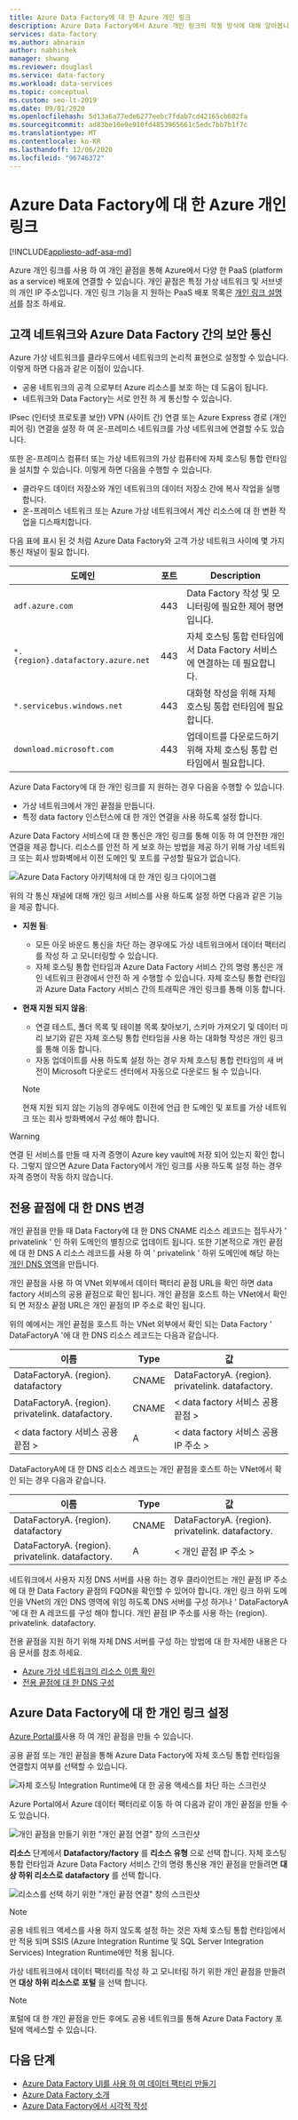 ```yaml
---
title: Azure Data Factory에 대 한 Azure 개인 링크
description: Azure Data Factory에서 Azure 개인 링크의 작동 방식에 대해 알아봅니다.
services: data-factory
ms.author: abnarain
author: nabhishek
manager: shwang
ms.reviewer: douglasl
ms.service: data-factory
ms.workload: data-services
ms.topic: conceptual
ms.custom: seo-lt-2019
ms.date: 09/01/2020
ms.openlocfilehash: 5d13a6a77ede6277eebc7fdab7cd42165cb602fa
ms.sourcegitcommit: ad83be10e9e910fd4853965661c5edc7bb7b1f7c
ms.translationtype: MT
ms.contentlocale: ko-KR
ms.lasthandoff: 12/06/2020
ms.locfileid: "96746372"
---
```

# <a name="azure-private-link-for-azure-data-factory"></a>Azure Data Factory에 대 한 Azure 개인 링크

[!INCLUDE[appliesto-adf-asa-md](includes/appliesto-adf-xxx-md.md)]

Azure 개인 링크를 사용 하 여 개인 끝점을 통해 Azure에서 다양 한 PaaS (platform as a service) 배포에 연결할 수 있습니다. 개인 끝점은 특정 가상 네트워크 및 서브넷의 개인 IP 주소입니다. 개인 링크 기능을 지 원하는 PaaS 배포 목록은 [개인 링크 설명서](../private-link/index.yml)를 참조 하세요. 

## <a name="secure-communication-between-customer-networks-and-azure-data-factory"></a>고객 네트워크와 Azure Data Factory 간의 보안 통신 
Azure 가상 네트워크를 클라우드에서 네트워크의 논리적 표현으로 설정할 수 있습니다. 이렇게 하면 다음과 같은 이점이 있습니다.
* 공용 네트워크의 공격 으로부터 Azure 리소스를 보호 하는 데 도움이 됩니다.
* 네트워크와 Data Factory는 서로 안전 하 게 통신할 수 있습니다. 

IPsec (인터넷 프로토콜 보안) VPN (사이트 간) 연결 또는 Azure Express 경로 (개인 피어 링) 연결을 설정 하 여 온-프레미스 네트워크를 가상 네트워크에 연결할 수도 있습니다. 

또한 온-프레미스 컴퓨터 또는 가상 네트워크의 가상 컴퓨터에 자체 호스팅 통합 런타임을 설치할 수 있습니다. 이렇게 하면 다음을 수행할 수 있습니다.
* 클라우드 데이터 저장소와 개인 네트워크의 데이터 저장소 간에 복사 작업을 실행 합니다.
* 온-프레미스 네트워크 또는 Azure 가상 네트워크에서 계산 리소스에 대 한 변환 작업을 디스패치합니다. 

다음 표에 표시 된 것 처럼 Azure Data Factory와 고객 가상 네트워크 사이에 몇 가지 통신 채널이 필요 합니다.

| 도메인 | 포트 | Description |
| ---------- | -------- | --------------- |
| `adf.azure.com` | 443 | Data Factory 작성 및 모니터링에 필요한 제어 평면입니다. |
| `*.{region}.datafactory.azure.net` | 443 | 자체 호스팅 통합 런타임에서 Data Factory 서비스에 연결하는 데 필요합니다. |
| `*.servicebus.windows.net` | 443 | 대화형 작성을 위해 자체 호스팅 통합 런타임에 필요합니다. |
| `download.microsoft.com` | 443 | 업데이트를 다운로드하기 위해 자체 호스팅 통합 런타임에서 필요합니다. |

Azure Data Factory에 대 한 개인 링크를 지 원하는 경우 다음을 수행할 수 있습니다.
* 가상 네트워크에서 개인 끝점을 만듭니다.
* 특정 data factory 인스턴스에 대 한 개인 연결을 사용 하도록 설정 합니다. 

Azure Data Factory 서비스에 대 한 통신은 개인 링크를 통해 이동 하 여 안전한 개인 연결을 제공 합니다. 리소스를 안전 하 게 보호 하는 방법을 제공 하기 위해 가상 네트워크 또는 회사 방화벽에서 이전 도메인 및 포트를 구성할 필요가 없습니다.  

![Azure Data Factory 아키텍처에 대 한 개인 링크 다이어그램](./media/data-factory-private-link/private-link-architecture.png)

위의 각 통신 채널에 대해 개인 링크 서비스를 사용 하도록 설정 하면 다음과 같은 기능을 제공 합니다.
- **지원 됨**:
   - 모든 아웃 바운드 통신을 차단 하는 경우에도 가상 네트워크에서 데이터 팩터리를 작성 하 고 모니터링할 수 있습니다.
   - 자체 호스팅 통합 런타임과 Azure Data Factory 서비스 간의 명령 통신은 개인 네트워크 환경에서 안전 하 게 수행할 수 있습니다. 자체 호스팅 통합 런타임과 Azure Data Factory 서비스 간의 트래픽은 개인 링크를 통해 이동 합니다. 
- **현재 지원 되지 않음**:
   - 연결 테스트, 폴더 목록 및 테이블 목록 찾아보기, 스키마 가져오기 및 데이터 미리 보기와 같은 자체 호스팅 통합 런타임을 사용 하는 대화형 작성은 개인 링크를 통해 이동 합니다.
   - 자동 업데이트를 사용 하도록 설정 하는 경우 자체 호스팅 통합 런타임의 새 버전이 Microsoft 다운로드 센터에서 자동으로 다운로드 될 수 있습니다.

   > [!NOTE]
   > 현재 지원 되지 않는 기능의 경우에도 이전에 언급 한 도메인 및 포트를 가상 네트워크 또는 회사 방화벽에서 구성 해야 합니다. 

> [!WARNING]
> 연결 된 서비스를 만들 때 자격 증명이 Azure key vault에 저장 되어 있는지 확인 합니다. 그렇지 않으면 Azure Data Factory에서 개인 링크를 사용 하도록 설정 하는 경우 자격 증명이 작동 하지 않습니다.

## <a name="dns-changes-for-private-endpoints"></a>전용 끝점에 대 한 DNS 변경
개인 끝점을 만들 때 Data Factory에 대 한 DNS CNAME 리소스 레코드는 접두사가 ' privatelink ' 인 하위 도메인의 별칭으로 업데이트 됩니다. 또한 기본적으로 개인 끝점에 대 한 DNS A 리소스 레코드를 사용 하 여 ' privatelink ' 하위 도메인에 해당 하는 [개인 DNS 영역](https://docs.microsoft.com/azure/dns/private-dns-overview)을 만듭니다.

개인 끝점을 사용 하 여 VNet 외부에서 데이터 팩터리 끝점 URL을 확인 하면 data factory 서비스의 공용 끝점으로 확인 됩니다. 개인 끝점을 호스트 하는 VNet에서 확인 되 면 저장소 끝점 URL은 개인 끝점의 IP 주소로 확인 됩니다.

위의 예에서는 개인 끝점을 호스트 하는 VNet 외부에서 확인 되는 Data Factory ' DataFactoryA '에 대 한 DNS 리소스 레코드는 다음과 같습니다.

| 이름 | Type | 값 |
| ---------- | -------- | --------------- |
| DataFactoryA. {region}. datafactory | CNAME   | DataFactoryA. {region}. privatelink. datafactory. |
| DataFactoryA. {region}. privatelink. datafactory. | CNAME   | < data factory 서비스 공용 끝점 > |
| < data factory 서비스 공용 끝점 >  | A | < data factory 서비스 공용 IP 주소 > |

DataFactoryA에 대 한 DNS 리소스 레코드는 개인 끝점을 호스트 하는 VNet에서 확인 되는 경우 다음과 같습니다.

| 이름 | Type | 값 |
| ---------- | -------- | --------------- |
| DataFactoryA. {region}. datafactory | CNAME   | DataFactoryA. {region}. privatelink. datafactory. |
| DataFactoryA. {region}. privatelink. datafactory.   | A | < 개인 끝점 IP 주소 > |

네트워크에서 사용자 지정 DNS 서버를 사용 하는 경우 클라이언트는 개인 끝점 IP 주소에 대 한 Data Factory 끝점의 FQDN을 확인할 수 있어야 합니다. 개인 링크 하위 도메인을 VNet의 개인 DNS 영역에 위임 하도록 DNS 서버를 구성 하거나 ' DataFactoryA '에 대 한 A 레코드를 구성 해야 합니다. 개인 끝점 IP 주소를 사용 하는 {region}. privatelink. datafactory.

전용 끝점을 지원 하기 위해 자체 DNS 서버를 구성 하는 방법에 대 한 자세한 내용은 다음 문서를 참조 하세요.
- [Azure 가상 네트워크의 리소스 이름 확인](https://docs.microsoft.com/azure/virtual-network/virtual-networks-name-resolution-for-vms-and-role-instances#name-resolution-that-uses-your-own-dns-server)
- [전용 끝점에 대 한 DNS 구성](https://docs.microsoft.com/azure/private-link/private-endpoint-overview#dns-configuration)


## <a name="set-up-private-link-for-azure-data-factory"></a>Azure Data Factory에 대 한 개인 링크 설정
[Azure Portal를](../private-link/create-private-endpoint-portal.md)사용 하 여 개인 끝점을 만들 수 있습니다.

공용 끝점 또는 개인 끝점을 통해 Azure Data Factory에 자체 호스팅 통합 런타임을 연결할지 여부를 선택할 수 있습니다. 

![자체 호스팅 Integration Runtime에 대 한 공용 액세스를 차단 하는 스크린샷](./media/data-factory-private-link/disable-public-access-shir.png)


Azure Portal에서 Azure 데이터 팩터리로 이동 하 여 다음과 같이 개인 끝점을 만들 수도 있습니다.

![개인 끝점을 만들기 위한 "개인 끝점 연결" 창의 스크린샷](./media/data-factory-private-link/create-private-endpoint.png)

**리소스** 단계에서 **Datafactory/factory** 를 **리소스 유형** 으로 선택 합니다. 자체 호스팅 통합 런타임과 Azure Data Factory 서비스 간의 명령 통신용 개인 끝점을 만들려면 **대상 하위 리소스로** **datafactory** 를 선택 합니다.

![리소스를 선택 하기 위한 "개인 끝점 연결" 창의 스크린샷](./media/data-factory-private-link/private-endpoint-resource.png)

> [!NOTE]
> 공용 네트워크 액세스를 사용 하지 않도록 설정 하는 것은 자체 호스팅 통합 런타임에서만 적용 되며 SSIS (Azure Integration Runtime 및 SQL Server Integration Services) Integration Runtime에만 적용 됩니다.

가상 네트워크에서 데이터 팩터리를 작성 하 고 모니터링 하기 위한 개인 끝점을 만들려면 **대상 하위 리소스로** **포털** 을 선택 합니다.

> [!NOTE]
> 포털에 대 한 개인 끝점을 만든 후에도 공용 네트워크를 통해 Azure Data Factory 포털에 액세스할 수 있습니다.

## <a name="next-steps"></a>다음 단계

- [Azure Data Factory UI를 사용 하 여 데이터 팩터리 만들기](quickstart-create-data-factory-portal.md)
- [Azure Data Factory 소개](introduction.md)
- [Azure Data Factory에서 시각적 작성](author-visually.md)